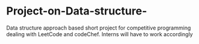 # Project-on-Data-structure-
Data structure approach based short project for competitive programming dealing with LeetCode and codeChef.
Interns will have to work accordingly 

